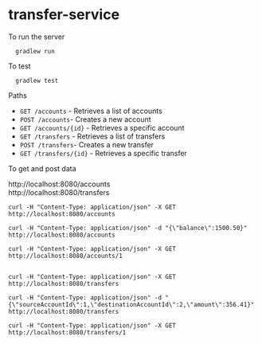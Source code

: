 # transfer-service

To run the server

      gradlew run

To test

      gradlew test

Paths
* `GET /accounts` - Retrieves a list of accounts
* `POST /accounts`- Creates a new account
* `GET /accounts/{id}` - Retrieves a specific account
* `GET /transfers` - Retrieves a list of transfers
* `POST /transfers`- Creates a new transfer
* `GET /transfers/{id}` - Retrieves a specific transfer

To get and post data

  http://localhost:8080/accounts  
	http://localhost:8080/transfers

    curl -H "Content-Type: application/json" -X GET http://localhost:8080/accounts
    
    curl -H "Content-Type: application/json" -d "{\"balance\":1500.50}" http://localhost:8080/accounts
    
    curl -H "Content-Type: application/json" -X GET http://localhost:8080/accounts/1
    

    curl -H "Content-Type: application/json" -X GET http://localhost:8080/transfers
    
    curl -H "Content-Type: application/json" -d "{\"sourceAccountId\":1,\"destinationAccountId\":2,\"amount\":356.41}" http://localhost:8080/transfers
    
    curl -H "Content-Type: application/json" -X GET http://localhost:8080/transfers/1
